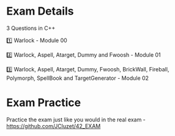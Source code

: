 # Exam Details
3 Questions in C++

:one: Warlock - Module 00

:two: Warlock, Aspell, Atarget, Dummy and Fwoosh - Module 01

:three: Warlock, Aspell, Atarget, Dummy, Fwoosh, BrickWall, Fireball, Polymorph, SpellBook and TargetGenerator - Module 02

# Exam Practice

Practice the exam just like you would in the real exam - https://github.com/JCluzet/42_EXAM
